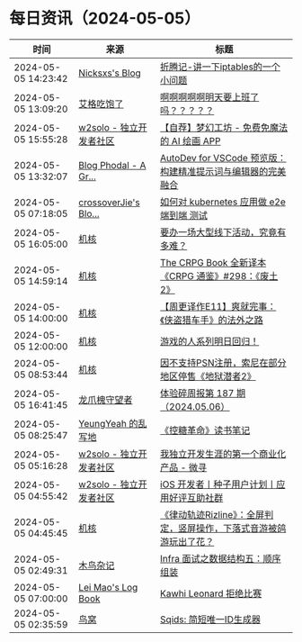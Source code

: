 ﻿# 每日资讯（2024-05-05）

|时间|来源|标题|
|---|---|---|
|2024-05-05 14:23:42|[Nicksxs's Blog](https://nicksxs.me/atom.xml)|[折腾记-讲一下iptables的一个小问题](https://nicksxs.me/2024/05/05/%E6%8A%98%E8%85%BE%E8%AE%B0-%E8%AE%B2%E4%B8%80%E4%B8%8Biptables%E7%9A%84%E4%B8%80%E4%B8%AA%E5%B0%8F%E9%97%AE%E9%A2%98/)|
|2024-05-05 13:09:20|[艾格吃饱了](https://feedpress.me/wx-aigechibaole)|[啊啊啊啊啊明天要上班了吗？？？？？](http://mp.weixin.qq.com/s?__biz=MjM5NTYxODQyMA%3D%3D&mid=2653452252&idx=1&sn=2cb63cb831fba2eac30b25c401ef743f)|
|2024-05-05 15:55:28|[w2solo - 独立开发者社区](https://w2solo.com/topics/feed)|[【自荐】梦幻工坊 - 免费免魔法的 AI 绘画 APP](https://w2solo.com/topics/4596)|
|2024-05-05 13:32:07|[Blog Phodal - A Gr...](https://www.phodal.com/blog/feeds/rss/)|[AutoDev for VSCode 预览版：构建精准提示词与编辑器的完美融合](http://www.phodal.com/blog/autodev-for-vscode-the-ai-powered-coding-wizard/)|
|2024-05-05 07:18:05|[crossoverJie's Blo...](https://crossoverjie.top/atom.xml)|[如何对 kubernetes 应用做 e2e 端到端 测试](http://crossoverjie.top/2024/05/05/ob/operator-e2e-test/)|
|2024-05-05 16:05:00|[机核](https://www.gcores.com/rss)|[要办一场大型线下活动，究竟有多难？](https://www.gcores.com/articles/181266)|
|2024-05-05 14:59:14|[机核](https://www.gcores.com/rss)|[The CRPG Book 全新译本 《CRPG 通鉴》#298：《废土 2》](https://www.gcores.com/articles/181272)|
|2024-05-05 14:00:00|[机核](https://www.gcores.com/rss)|[【周更译作E11】爽就完事：《侠盗猎车手》的法外之路](https://www.gcores.com/articles/181217)|
|2024-05-05 12:00:00|[机核](https://www.gcores.com/rss)|[游戏的人系列明日回归！](https://www.gcores.com/videos/181261)|
|2024-05-05 08:53:44|[机核](https://www.gcores.com/rss)|[因不支持PSN注册，索尼在部分地区停售《地狱潜者2》](https://www.gcores.com/articles/181254)|
|2024-05-05 16:41:45|[龙爪槐守望者](http://www.ftium4.com/rss.xml)|[体验碎周报第 187 期（2024.05.06）](https://www.ftium4.com/ux-weekly-187.html)|
|2024-05-05 08:25:47|[YeungYeah 的乱写地](http://scottyeung.top/atom.xml)|[《控糖革命》读书笔记](https://scottyeung.top/2024/control-sugar/)|
|2024-05-05 05:16:28|[w2solo - 独立开发者社区](https://w2solo.com/topics/feed)|[我独立开发生涯的第一个商业化产品 - 微寻](https://w2solo.com/topics/4595)|
|2024-05-05 04:55:42|[w2solo - 独立开发者社区](https://w2solo.com/topics/feed)|[iOS 开发者丨种子用户计划丨应用好评互助社群](https://w2solo.com/topics/4594)|
|2024-05-05 04:45:45|[机核](https://www.gcores.com/rss)|[《律动轨迹Rizline》：全屏判定，竖屏操作，下落式音游被鸽游玩出了花？](https://www.gcores.com/articles/181247)|
|2024-05-05 02:49:31|[木鸟杂记](https://www.qtmuniao.com/atom.xml)|[Infra 面试之数据结构五：顺序组装](https://www.qtmuniao.com/2024/05/05/infra-interview-tcp/)|
|2024-05-05 07:00:00|[Lei Mao's Log Book](https://leimao.github.io/atom.xml)|[Kawhi Leonard 拒绝比赛](https://leimao.github.io/essay/Kawhi-Leonard-%E6%8B%92%E7%BB%9D%E6%AF%94%E8%B5%9B/)|
|2024-05-05 02:35:59|[鸟窝](https://colobu.com/atom.xml)|[Sqids: 简短唯一ID生成器](https://colobu.com/2024/05/05/Sqids-short-unique-identifiers-generators/)|
